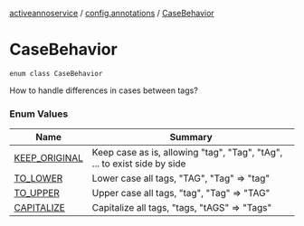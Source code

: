 [activeannoservice](../../index.md) / [config.annotations](../index.md) / [CaseBehavior](./index.md)

# CaseBehavior

`enum class CaseBehavior`

How to handle differences in cases between tags?

### Enum Values

| Name | Summary |
|---|---|
| [KEEP_ORIGINAL](-k-e-e-p_-o-r-i-g-i-n-a-l.md) | Keep case as is, allowing "tag", "Tag", "tAg", ... to exist side by side |
| [TO_LOWER](-t-o_-l-o-w-e-r.md) | Lower case all tags, "TAG", "Tag" =&gt; "tag" |
| [TO_UPPER](-t-o_-u-p-p-e-r.md) | Upper case all tags, "tag", "Tag" =&gt; "TAG" |
| [CAPITALIZE](-c-a-p-i-t-a-l-i-z-e.md) | Capitalize all tags, "tags, "tAGS" =&gt; "Tags" |
